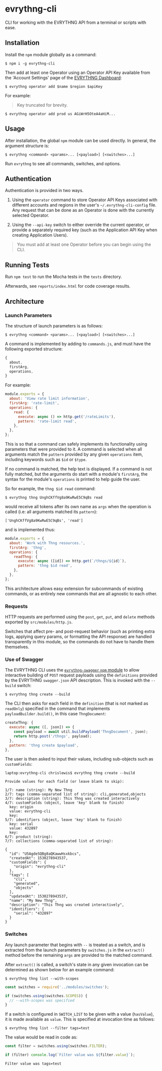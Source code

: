 # evrythng-cli

CLI for working with the EVRYTHNG API from a terminal or scripts with ease.


## Installation

Install the `npm` module globally as a command:

```
$ npm i -g evrythng-cli
```

Then add at least one Operator using an Operator API Key available
from the 'Account Settings' page of the 
[EVRYTHNG Dashboard](https://dashboard.evrythng.com):

```
$ evrythng operator add $name $region $apiKey
```

For example:

> Key truncated for brevity.

```
$ evrythng operator add prod us AGiWrH5OteA4aHiM...
```


## Usage

After installation, the global `npm` module can be used directly. In general, 
the argument structure is:

```
$ evrythng <command> <params>... [<payload>] [<switches>...]
```

Run `evrythng` to see all commands, switches, and options. 


## Authentication

Authentication is provided in two ways.

1. Using the `operator` command to store Operator API Keys associated with 
   different accounts and regions in the user's `~/.evrythng-cli-config` file. 
   Any request that can be done as an Operator is done with the currently 
   selected Operator.

2. Using the `--api-key` switch to either override the current operator, or 
   provide a separately required key (such as the Application API Key when 
   creating Application Users).

> You must add at least one Operator before you can begin using the CLI.


## Running Tests

Run `npm test` to run the Mocha tests in the `tests` directory.

Afterwards, see `reports/index.html` for code coverage results.


## Architecture

### Launch Parameters

The structure of launch parameters is as follows:

```
$ evrythng <command> <params>... [<payload>] [<switches>...]
```

A command is implemented by adding to `commands.js`, and must have the following 
exported structure:

```js
{
  about,
  firstArg,
  operations,
}
```

For example: 

```js
module.exports = {
  about: 'View rate limit information',
  firstArg: 'rate-limit',
  operations: {
    read: {
      execute: async () => http.get('/rateLimits'),
      pattern: 'rate-limit read',
    },
  },
};
```

This is so that a command can safely implements its functionality using 
parameters that were provided to it. A command is selected when all arguments 
match the `pattern` provided by any given `operations` item, including keywords
such as `$id` or `$type`.

If no command is matched, the help text is displayed. If a command is not fully 
matched, but the arguments do start with a module's `firstArg`, the syntax
for the module's `operations` is printed to help guide the user.

So for example, the `thng $id read` command:

```
$ evrythng thng UnghCKffVg8a9KwRwE5C9qBs read
``` 
would receive all tokens after its own name as `args` when the operation is 
called (i.e: all arguments matched its `pattern`):

```
['UnghCKffVg8a9KwRwE5C9qBs', 'read']
```

and is implemented thus:

```js
module.exports = {
  about: 'Work with Thng resources.',
  firstArg: 'thng',
  operations: {
    readThng: {
      execute: async ([id]) => http.get(`/thngs/${id}`),
      pattern: 'thng $id read',
    },
  },
};
```

This architecture allows easy extension for subcommands of existing commands,
or as entirely new commands that are all agnostic to each other.


### Requests

HTTP requests are performed using the `post`, `get`, `put`, and `delete` methods
exported by `src/modules/http.js`. 

Switches that affect pre- and post-request behavior (such as printing extra 
logs, applying query params, or formatting the API response) are handled 
transparently in this module, so the commands do not have to handle them 
themselves.


### Use of Swagger

The EVRYTHNG CLI uses the 
[`evrythng-swagger` `npm` module](https://www.npmjs.com/package/evrythng-swagger) 
to allow interactive building of `POST` request payloads using the `definitions` 
provided by the EVRYTHNG `swagger.json` API description. This is invoked with 
the `--build` switch:

```
$ evrythng thng create --build
```

The CLI then asks for each field in the `definition` (that is not marked as 
`readOnly`) specified in the command that implements `payloadBuilder.build()`, 
in this case `ThngDocument`:

```js
createThng: {
  execute: async ([, json]) => {
    const payload = await util.buildPayload('ThngDocument', json);
    return http.post('/thngs', payload);
  },
  pattern: 'thng create $payload',
},
```

The user is then asked to input their values, including sub-objects such as 
`customFields`:

```
laptop:evrythng-cli chrislewis$ evrythng thng create --build

Provide values for each field (or leave blank to skip):

1/7: name (string): My New Thng
2/7: tags (comma-separated list of string): cli,generated,objects
3/7: description (string): This Thng was created interactively
4/7: customFields (object, leave 'key' blank to finish)
  key: origin
  value: evrythng-cli
  key:
5/7: identifiers (object, leave 'key' blank to finish)
  key: serial
  value: 432897
  key:
6/7: product (string):
7/7: collections (comma-separated list of string):

{
  "id": "U5AgdeSQBg8aQKawwHsxkbcs",
  "createdAt": 1530278943537,
  "customFields": {
    "origin": "evrythng-cli"
  },
  "tags": [
    "cli",
    "generated",
    "objects"
  ],
  "updatedAt": 1530278943537,
  "name": "My New Thng",
  "description": "This Thng was created interactively",
  "identifiers": {
    "serial": "432897"
  }
}
```


### Switches

Any launch parameter that begins with `--` is treated as a switch, and is 
extracted from the launch parameters by `switches.js` in the `extract()` method
before the remaining `args` are provided to the matched command.

After `extract()` is called, a switch's state in any given invocation can be 
determined as shown below for an example command:

```
$ evrythng thng list --with-scopes
```

```js
const switches = require('../modules/switches');

if (switches.using(switches.SCOPES)) {
  // --with-scopes was specified
}
```

If a switch is configured in `SWITCH_LIST` to be given with a value 
(`hasValue`), it is made available as `value`. This is specified at invocation 
time as follows:

```
$ evrythng thng list --filter tags=test
```

The value would be read in code as:

```js
const filter = switches.using(switches.FILTER);

if (filter) console.log(`Filter value was ${filter.value}`);
```

```
Filter value was tags=test
```
